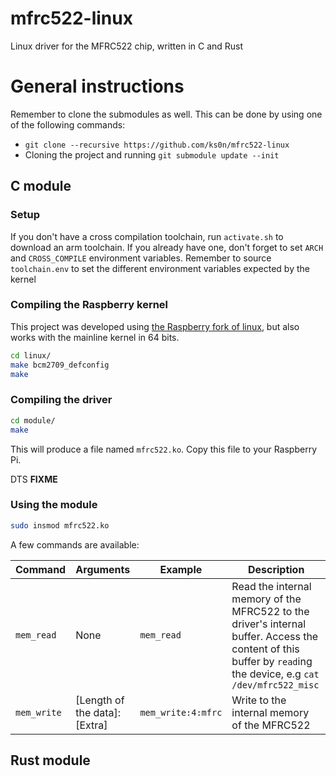 # mfrc522-linux

Linux driver for the MFRC522 chip, written in C and Rust

# General instructions

Remember to clone the submodules as well. This can be done by using one of the following
commands:
- `git clone --recursive https://github.com/ks0n/mfrc522-linux`
- Cloning the project and running `git submodule update --init`

## C module

### Setup

If you don't have a cross compilation toolchain, run ``activate.sh`` to download an arm toolchain.
If you already have one, don't forget to set ``ARCH`` and ``CROSS_COMPILE`` environment variables.
Remember to source ``toolchain.env`` to set the different environment variables expected
by the kernel

### Compiling the Raspberry kernel

This project was developed using
[the Raspberry fork of linux](https://github.com/raspberrypi/linux/), but also works with
the mainline kernel in 64 bits.

```sh
cd linux/
make bcm2709_defconfig
make
```

### Compiling the driver

```sh
cd module/
make
```

This will produce a file named ``mfrc522.ko``. Copy this file to your Raspberry Pi.

DTS __FIXME__

### Using the module

```sh
sudo insmod mfrc522.ko
```

A few commands are available:

|Command|Arguments|Example|Description|
|---|---|---|---|
|``mem_read``|None|``mem_read``|Read the internal memory of the MFRC522 to the driver's internal buffer. Access the content of this buffer by ``read``ing the device, e.g `cat /dev/mfrc522_misc`|
|``mem_write``|[Length of the data]:[Extra]|``mem_write:4:mfrc``|Write to the internal memory of the MFRC522|

## Rust module
